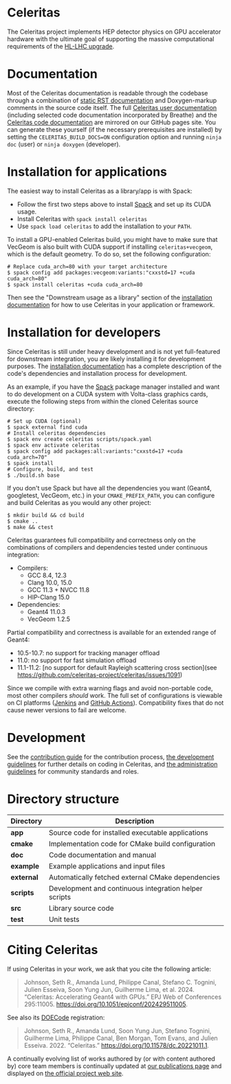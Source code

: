 # Celeritas

The Celeritas project implements HEP detector physics on GPU accelerator
hardware with the ultimate goal of supporting the massive computational
requirements of the [HL-LHC upgrade][HLLHC].

[HLLHC]: https://home.cern/science/accelerators/high-luminosity-lhc

# Documentation

Most of the Celeritas documentation is readable through the codebase through a
combination of [static RST documentation][inline-docs] and Doxygen-markup
comments in the source code itself. The full [Celeritas user
documentation][user-docs] (including selected code documentation incorporated
by Breathe) and the [Celeritas code documentation][dev-docs] are mirrored on
our GitHub pages site. You can generate these yourself (if the necessary
prerequisites are installed) by
setting the `CELERITAS_BUILD_DOCS=ON` configuration option and running `ninja
doc` (user) or `ninja doxygen` (developer).

[inline-docs]: doc/index.rst
[user-docs]: https://celeritas-project.github.io/celeritas/user/index.html
[dev-docs]: https://celeritas-project.github.io/celeritas/dev/index.html

# Installation for applications

The easiest way to install Celeritas as a library/app is with Spack:
- Follow the first two steps above to install [Spack][spack-start] and set up its CUDA usage.
- Install Celeritas with `spack install celeritas`
- Use `spack load celeritas` to add the installation to your `PATH`.

To install a GPU-enabled Celeritas build, you might have to make sure that VecGeom is also built with CUDA
support if installing `celeritas+vecgeom`, which is the default geometry.
To do so, set the following configuration:
```console
# Replace cuda_arch=80 with your target architecture
$ spack config add packages:vecgeom:variants:"cxxstd=17 +cuda cuda_arch=80"
$ spack install celeritas +cuda cuda_arch=80
```

Then see the "Downstream usage as a library" section of the [installation
documentation][install] for how to use Celeritas in your application or framework.

[spack-start]: https://spack.readthedocs.io/en/latest/getting_started.html
[install]: https://celeritas-project.github.io/celeritas/user/main/installation.html

# Installation for developers

Since Celeritas is still under heavy development and is not yet full-featured
for downstream integration, you are likely installing it for development
purposes. The [installation documentation][install] has a
complete description of the code's dependencies and installation process for
development.

As an example, if you have the [Spack][spack] package manager
installed and want to do development on a CUDA system with Volta-class graphics
cards, execute the following steps from within the cloned Celeritas source
directory:
```console
# Set up CUDA (optional)
$ spack external find cuda
# Install celeritas dependencies
$ spack env create celeritas scripts/spack.yaml
$ spack env activate celeritas
$ spack config add packages:all:variants:"cxxstd=17 +cuda cuda_arch=70"
$ spack install
# Configure, build, and test
$ ./build.sh base
```

If you don't use Spack but have all the dependencies you want (Geant4,
googletest, VecGeom, etc.) in your `CMAKE_PREFIX_PATH`, you can configure and
build Celeritas as you would any other project:
```console
$ mkdir build && cd build
$ cmake ..
$ make && ctest
```

Celeritas guarantees full compatibility and correctness only on the
combinations of compilers and dependencies tested under continuous integration:
- Compilers:
    - GCC 8.4, 12.3
    - Clang 10.0, 15.0
    - GCC 11.3 + NVCC 11.8
    - HIP-Clang 15.0
- Dependencies:
    - Geant4 11.0.3
    - VecGeom 1.2.5

Partial compatibility and correctness is available for an extended range of
Geant4:
- 10.5-10.7: no support for tracking manager offload
- 11.0: no support for fast simulation offload
- 11.1-11.2: [no support for default Rayleigh scattering cross section](see
  https://github.com/celeritas-project/celeritas/issues/1091)

Since we compile with extra warning flags and avoid non-portable code, most
other compilers *should* work.
The full set of configurations is viewable on CI platforms ([Jenkins][jenkins] and [GitHub Actions][gha]).
Compatibility fixes that do not cause newer versions to fail are welcome.

[spack]: https://github.com/spack/spack
[install]: https://celeritas-project.github.io/celeritas/user/main/installation.html
[jenkins]: https://cloud.cees.ornl.gov/jenkins-ci/job/celeritas/job/develop
[gha]: https://github.com/celeritas-project/celeritas/actions

# Development

See the [contribution guide][contributing-guidelines] for the contribution process,
[the development guidelines][development-guidelines] for further
details on coding in Celeritas, and [the administration guidelines][administration-guidelines] for community standards and roles.

[contributing-guidelines]: https://celeritas-project.github.io/celeritas/user/appendix/development.html#contributing-to-celeritas
[development-guidelines]: https://celeritas-project.github.io/celeritas/user/appendix/development.html#code-development-guidelines
[administration-guidelines]: https://celeritas-project.github.io/celeritas/user/appendix/administration.html

# Directory structure

| **Directory** | **Description**                                       |
|---------------|-------------------------------------------------------|
| **app**       | Source code for installed executable applications     |
| **cmake**     | Implementation code for CMake build configuration     |
| **doc**       | Code documentation and manual                         |
| **example**   | Example applications and input files                  |
| **external**  | Automatically fetched external CMake dependencies     |
| **scripts**   | Development and continuous integration helper scripts |
| **src**       | Library source code                                   |
| **test**      | Unit tests                                            |

# Citing Celeritas

If using Celeritas in your work, we ask that you cite the following article:

> Johnson, Seth R., Amanda Lund, Philippe Canal, Stefano C. Tognini, Julien Esseiva, Soon Yung Jun, Guilherme Lima, et al. 2024. “Celeritas: Accelerating Geant4 with GPUs.” EPJ Web of Conferences 295:11005. https://doi.org/10.1051/epjconf/202429511005.

See also its [DOECode](https://www.osti.gov/doecode/biblio/94866) registration:

> Johnson, Seth R., Amanda Lund, Soon Yung Jun, Stefano Tognini, Guilherme Lima, Philippe Canal, Ben Morgan, Tom Evans, and Julien Esseiva. 2022. “Celeritas.” https://doi.org/10.11578/dc.20221011.1.

A continually evolving list of works authored by (or with content authored by)
core team members is continually updated at [our publications page](https://github.com/celeritas-project/celeritas/blob/doc/gh-pages-base/publications.md)
and displayed on [the official project web site](https://celeritas.ornl.gov/).
